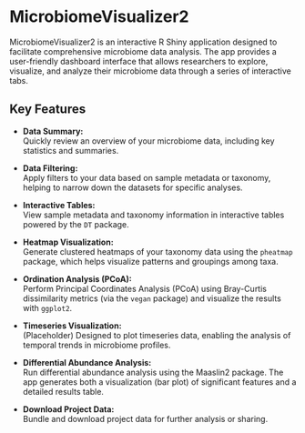 # MicrobiomeVisualizer2

MicrobiomeVisualizer2 is an interactive R Shiny application designed to facilitate comprehensive microbiome data analysis. The app provides a user-friendly dashboard interface that allows researchers to explore, visualize, and analyze their microbiome data through a series of interactive tabs.

## Key Features

- **Data Summary:**  
  Quickly review an overview of your microbiome data, including key statistics and summaries.

- **Data Filtering:**  
  Apply filters to your data based on sample metadata or taxonomy, helping to narrow down the datasets for specific analyses.

- **Interactive Tables:**  
  View sample metadata and taxonomy information in interactive tables powered by the `DT` package.

- **Heatmap Visualization:**  
  Generate clustered heatmaps of your taxonomy data using the `pheatmap` package, which helps visualize patterns and groupings among taxa.

- **Ordination Analysis (PCoA):**  
  Perform Principal Coordinates Analysis (PCoA) using Bray-Curtis dissimilarity metrics (via the `vegan` package) and visualize the results with `ggplot2`.

- **Timeseries Visualization:**  
  (Placeholder) Designed to plot timeseries data, enabling the analysis of temporal trends in microbiome profiles.

- **Differential Abundance Analysis:**  
  Run differential abundance analysis using the Maaslin2 package. The app generates both a visualization (bar plot) of significant features and a detailed results table.

- **Download Project Data:**  
  Bundle and download project data for further analysis or sharing.


